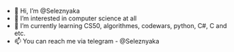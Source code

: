- 👋 Hi, I’m @Seleznyaka
- 👀 I’m interested in computer science at all
- 🌱 I’m currently learning CS50, algorithmes, codewars, python, C#, C and etc.
- 📫 You can reach me via telegram - @Seleznyaka
<!---
Seleznyaka/Seleznyaka is a ✨ special ✨ repository because its `README.md` (this file) appears on your GitHub profile.
You can click the Preview link to take a look at your changes.
--->
